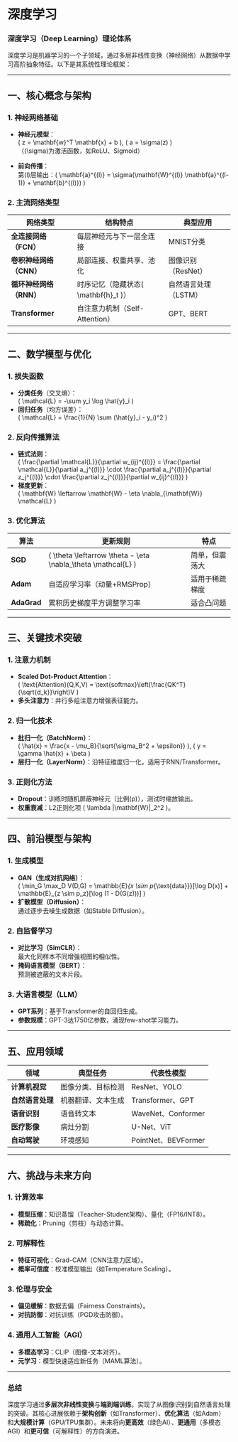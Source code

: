 # 深度学习

### **深度学习（Deep Learning）理论体系**

深度学习是机器学习的一个子领域，通过多层非线性变换（神经网络）从数据中学习高阶抽象特征。以下是其系统性理论框架：

---

## **一、核心概念与架构**
### **1. 神经网络基础**
- **神经元模型**：  
  \( z = \mathbf{w}^T \mathbf{x} + b \),  \( a = \sigma(z) \)  
  （\(\sigma\)为激活函数，如ReLU、Sigmoid）

- **前向传播**：  
  第\(l\)层输出：\( \mathbf{a}^{(l)} = \sigma(\mathbf{W}^{(l)} \mathbf{a}^{(l-1)} + \mathbf{b}^{(l)}) \)

### **2. 主流网络类型**
| **网络类型**       | **结构特点**                          | **典型应用**               |
|--------------------|---------------------------------------|---------------------------|
| **全连接网络（FCN）** | 每层神经元与下一层全连接              | MNIST分类                 |
| **卷积神经网络（CNN）** | 局部连接、权重共享、池化              | 图像识别（ResNet）        |
| **循环神经网络（RNN）** | 时序记忆（隐藏状态\( \mathbf{h}_t \)） | 自然语言处理（LSTM）      |
| **Transformer**     | 自注意力机制（Self-Attention）        | GPT、BERT                 |

---

## **二、数学模型与优化**
### **1. 损失函数**
- **分类任务**（交叉熵）：  
  \( \mathcal{L} = -\sum y_i \log \hat{y}_i \)
- **回归任务**（均方误差）：  
  \( \mathcal{L} = \frac{1}{N} \sum (\hat{y}_i - y_i)^2 \)

### **2. 反向传播算法**
- **链式法则**：  
  \( \frac{\partial \mathcal{L}}{\partial w_{ij}^{(l)}} = \frac{\partial \mathcal{L}}{\partial a_j^{(l)}} \cdot \frac{\partial a_j^{(l)}}{\partial z_j^{(l)}} \cdot \frac{\partial z_j^{(l)}}{\partial w_{ij}^{(l)}} \)
- **梯度更新**：  
  \( \mathbf{W} \leftarrow \mathbf{W} - \eta \nabla_{\mathbf{W}} \mathcal{L} \)

### **3. 优化算法**
| **算法**          | **更新规则**                                                                 | **特点**                     |
|-------------------|-----------------------------------------------------------------------------|-----------------------------|
| **SGD**           | \( \theta \leftarrow \theta - \eta \nabla_\theta \mathcal{L} \)             | 简单，但震荡大              |
| **Adam**          | 自适应学习率（动量+RMSProp）                                                | 适用于稀疏梯度              |
| **AdaGrad**       | 累积历史梯度平方调整学习率                                                  | 适合凸问题                  |

---

## **三、关键技术突破**
### **1. 注意力机制**
- **Scaled Dot-Product Attention**：  
  \( \text{Attention}(Q,K,V) = \text{softmax}\left(\frac{QK^T}{\sqrt{d_k}}\right)V \)
- **多头注意力**：并行多组注意力增强表征能力。

### **2. 归一化技术**
- **批归一化（BatchNorm）**：  
  \( \hat{x} = \frac{x - \mu_B}{\sqrt{\sigma_B^2 + \epsilon}} \),  \( y = \gamma \hat{x} + \beta \)
- **层归一化（LayerNorm）**：沿特征维度归一化，适用于RNN/Transformer。

### **3. 正则化方法**
- **Dropout**：训练时随机屏蔽神经元（比例\(p\)），测试时缩放输出。
- **权重衰减**：L2正则化项 \( \lambda \|\mathbf{W}\|_2^2 \)。

---

## **四、前沿模型与架构**
### **1. 生成模型**
- **GAN（生成对抗网络）**：  
  \( \min_G \max_D V(D,G) = \mathbb{E}_{x \sim p_{\text{data}}}[\log D(x)] + \mathbb{E}_{z \sim p_z}[\log (1 - D(G(z)))] \)
- **扩散模型（Diffusion）**：  
  通过逐步去噪生成数据（如Stable Diffusion）。

### **2. 自监督学习**
- **对比学习（SimCLR）**：  
  最大化同样本不同增强视图的相似性。
- **掩码语言模型（BERT）**：  
  预测被遮蔽的文本片段。

### **3. 大语言模型（LLM）**
- **GPT系列**：基于Transformer的自回归生成。
- **参数规模**：GPT-3达1750亿参数，涌现few-shot学习能力。

---

## **五、应用领域**
| **领域**       | **典型任务**                              | **代表性模型**            |
|----------------|------------------------------------------|--------------------------|
| **计算机视觉** | 图像分类、目标检测                       | ResNet、YOLO             |
| **自然语言处理** | 机器翻译、文本生成                       | Transformer、GPT         |
| **语音识别**   | 语音转文本                               | WaveNet、Conformer       |
| **医疗影像**   | 病灶分割                                | U-Net、ViT               |
| **自动驾驶**   | 环境感知                                | PointNet、BEVFormer      |

---

## **六、挑战与未来方向**
### **1. 计算效率**
- **模型压缩**：知识蒸馏（Teacher-Student架构）、量化（FP16/INT8）。
- **稀疏化**：Pruning（剪枝）与动态计算。

### **2. 可解释性**
- **特征可视化**：Grad-CAM（CNN注意力区域）。
- **概率可信度**：校准模型输出（如Temperature Scaling）。

### **3. 伦理与安全**
- **偏见缓解**：数据去偏（Fairness Constraints）。
- **对抗防御**：对抗训练（PGD攻击防御）。

### **4. 通用人工智能（AGI）**
- **多模态学习**：CLIP（图像-文本对齐）。
- **元学习**：模型快速适应新任务（MAML算法）。

---

### **总结**
深度学习通过**多层次非线性变换**与**端到端训练**，实现了从图像识别到自然语言处理的突破。其核心进展依赖于**架构创新**（如Transformer）、**优化算法**（如Adam）和**大规模计算**（GPU/TPU集群）。未来将向**更高效**（绿色AI）、**更通用**（多模态AGI）和**更可信**（可解释性）的方向演进。

